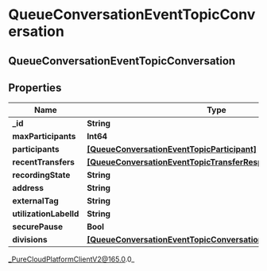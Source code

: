 # QueueConversationEventTopicConversation

## QueueConversationEventTopicConversation

## Properties

|Name | Type | Description | Notes|
|------------ | ------------- | ------------- | -------------|
| **_id** | **String** |  | [optional] |
| **maxParticipants** | **Int64** |  | [optional] |
| **participants** | [**[QueueConversationEventTopicParticipant]**]([QueueConversationEventTopicParticipant]) |  | [optional] |
| **recentTransfers** | [**[QueueConversationEventTopicTransferResponse]**]([QueueConversationEventTopicTransferResponse]) |  | [optional] |
| **recordingState** | **String** |  | [optional] |
| **address** | **String** |  | [optional] |
| **externalTag** | **String** |  | [optional] |
| **utilizationLabelId** | **String** |  | [optional] |
| **securePause** | **Bool** |  | [optional] |
| **divisions** | [**[QueueConversationEventTopicConversationDivisionMembership]**]([QueueConversationEventTopicConversationDivisionMembership]) |  | [optional] |



_PureCloudPlatformClientV2@165.0.0_
